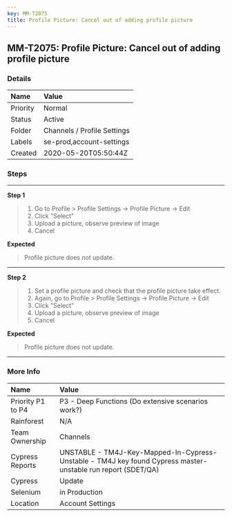 ```yaml
---
key: MM-T2075
title: Profile Picture: Cancel out of adding profile picture
---
```


## MM-T2075: Profile Picture: Cancel out of adding profile picture

### Details

| Name     | Value                       |
| :------- | :-------------------------- |
| Priority | Normal                      |
| Status   | Active                      |
| Folder   | Channels / Profile Settings |
| Labels   | se-prod,account-settings    |
| Created  | 2020-05-20T05:50:44Z        |

### Steps

<hr/>

**Step 1**

> <article><ol><li>Go to Profile &gt; Profile Settings -&gt; Profile Picture -&gt; Edit</li><li>Click "Select"</li><li>Upload a picture, observe preview of image</li><li>Cancel</li></ol></article>

**Expected**

> <article>Profile picture does not update.</article>

<hr/>

**Step 2**

> <article><ol><li>Set a profile picture and check that the profile picture take effect.</li><li>Again, go to Profile &gt; Profile Settings -&gt; Profile Picture -&gt; Edit</li><li>Click "Select"</li><li>Upload a picture, observe preview of image</li><li>Cancel</li></ol></article>

**Expected**

> <article>Profile picture does not update.</article>

<hr/>

### More Info

| Name              | Value                                                                                                        |
| :---------------- | :----------------------------------------------------------------------------------------------------------- |
| Priority P1 to P4 | P3 - Deep Functions (Do extensive scenarios work?)                                                           |
| Rainforest        | N/A                                                                                                          |
| Team Ownership    | Channels                                                                                                     |
| Cypress Reports   | UNSTABLE - TM4J-Key-Mapped-In-Cypress-Unstable - TM4J key found Cypress master-unstable run report (SDET/QA) |
| Cypress           | Update                                                                                                       |
| Selenium          | in Production                                                                                                |
| Location          | Account Settings                                                                                             |
